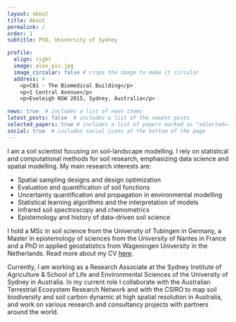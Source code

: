 ```yaml
---
layout: about
title: About
permalink: /
order: 1
subtitle: PhD, University of Sydney

profile:
  align: right
  image: alex_pic.jpg
  image_circular: false # crops the image to make it circular
  address: >
    <p>C81 - The Biomedical Building</p>
    <p>1 Central Avenue</p>
    <p>Eveleigh NSW 2015, Sydney, Australia</p>

news: true  # includes a list of news items
latest_posts: false  # includes a list of the newest posts
selected_papers: true # includes a list of papers marked as "selected={true}"
social: true  # includes social icons at the bottom of the page
---
```


I am a soil scientist focusing on soil-landscape modelling. I rely on statistical and computational methods for soil research, emphasizing data science and spatial modelling. My main research interests are: 
-  Spatial sampling designs and design optimization
-  Evaluation and quantification of soil functions
-  Uncertainty quantification and propagation in environmental modelling
-  Statistical learning algorithms and the interpretation of models
-  Infrared soil spectroscopy and chemometrics
-  Epistemology and history of data-driven soil science

I hold a MSc in soil science from the University of Tubingen in Germany, a Master in epistemology of sciences from the University of Nantes in France and a PhD in applied geostatistics from Wageningen University in the Netherlands. Read more about my CV <a href="https://alexandrewadoux.github.io/CV/">here</a>.  

Currently, I am working as a Research Associate at the Sydney Institute of Agriculture & School of Life and Environmental Sciences of the University of Sydney in Australia. In my current role I collaborate with the Australian Terrestrial Ecosystem Research Network and with the CSIRO to map soil biodiversity and soil carbon dynamic at high spatial resolution in Australia, and work on various research and consultancy projects with partners around the world.
